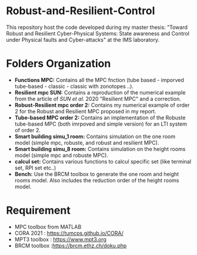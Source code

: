 # Robust-and-Resilient-Control
This repository host the code developed during my master thesis: "Toward Robust and Resilient Cyber-Physical Systems: State awareness and Control under Physical faults and Cyber-attacks" at the IMS laboratory.


# Folders Organization

* **Functions MPC:** Contains all the MPC fnction (tube based - imporved tube-based - classic - classic with zonotopes ..).
* **Resilient mpc SUN:** Contains a reproduction of the numerical example from the article of *SUN et al.* 2020 "Resilient MPC" and a correction.
* **Robust-Resilient mpc order 2:** Contains my numerical example of order 2 for the Robust and Resilient MPC proposed in my report.
* **Tube-based MPC order 2:** Contains an implementation of the Robuste tube-based MPC (both imrpoved and simple version) for an LTI system of order 2.
* **Smart building simu_1 room:** Contains simulation on the one room model (simple mpc, robuste, and robust and resilient MPC).
* **Smart building simu_8 room:** Contains simulation on the height rooms model (simple mpc and robuste MPC).
* **calcul set:** Contains various functions to calcul specific set (like terminal set, RPI set etc..)
* **Bench:** Use the BRCM toolbox to generate the one room and height rooms model. Also includes the reduction order of the height rooms model.

# Requirement

* MPC toolbox from MATLAB
* CORA 2021 : https://tumcps.github.io/CORA/
* MPT3 toolbox : https://www.mpt3.org
* BRCM toolbox :https://brcm.ethz.ch/doku.php
